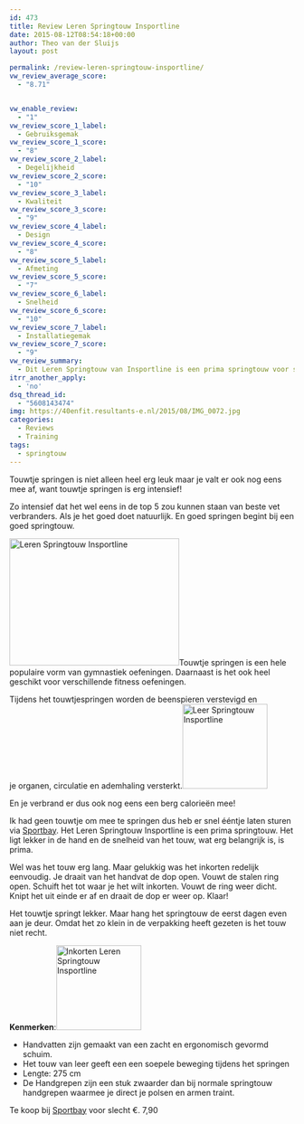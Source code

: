 ```yaml
---
id: 473
title: Review Leren Springtouw Insportline
date: 2015-08-12T08:54:18+00:00
author: Theo van der Sluijs
layout: post

permalink: /review-leren-springtouw-insportline/
vw_review_average_score:
  - "8.71"


vw_enable_review:
  - "1"
vw_review_score_1_label:
  - Gebruiksgemak
vw_review_score_1_score:
  - "8"
vw_review_score_2_label:
  - Degelijkheid
vw_review_score_2_score:
  - "10"
vw_review_score_3_label:
  - Kwaliteit
vw_review_score_3_score:
  - "9"
vw_review_score_4_label:
  - Design
vw_review_score_4_score:
  - "8"
vw_review_score_5_label:
  - Afmeting
vw_review_score_5_score:
  - "7"
vw_review_score_6_label:
  - Snelheid
vw_review_score_6_score:
  - "10"
vw_review_score_7_label:
  - Installatiegemak
vw_review_score_7_score:
  - "9"
vw_review_summary:
  - Dit Leren Springtouw van Insportline is een prima springtouw voor slecht 8 euro. Met een Lengte van 275 cm is het wat aan de lange kant, maar het is eenvoudig in te korten.
itrr_another_apply:
  - 'no'
dsq_thread_id:
  - "5608143474"
img: https://40enfit.resultants-e.nl/2015/08/IMG_0072.jpg
categories:
  - Reviews
  - Training
tags:
  - springtouw
---
```

Touwtje springen is niet alleen heel erg leuk maar je valt er ook nog eens mee af, want touwtje springen is erg intensief!

Zo intensief dat het wel eens in de top 5 zou kunnen staan van beste vet verbranders. Als je het goed doet natuurlijk. En goed springen begint bij een goed springtouw.<!--more-->

[<img class=" size-medium wp-image-475 aligncenter" src="https://40enfit.resultants-e.nl/2015/08/IMG_0070-300x225.jpg" alt="Leren Springtouw Insportline" width="300" height="225" srcset="https://40enfit.resultants-e.nl/2015/08/IMG_0070-300x225.jpg 300w, https://40enfit.resultants-e.nl/2015/08/IMG_0070.jpg 1024w" sizes="(max-width: 300px) 100vw, 300px" />](https://40enfit.resultants-e.nl/2015/08/IMG_0070.jpg)Touwtje springen is een hele populaire vorm van gymnastiek oefeningen. Daarnaast is het ook heel geschikt voor verschillende fitness oefeningen.

Tijdens het touwtjespringen worden de beenspieren verstevigd en je organen, circulatie en ademhaling versterkt.[<img class=" wp-image-476 size-thumbnail alignright" src="https://40enfit.resultants-e.nl/2015/08/IMG_0071-150x150.jpg" alt="Leer Springtouw Insportline" width="150" height="150" srcset="https://40enfit.resultants-e.nl/2015/08/IMG_0071-150x150.jpg 150w, https://40enfit.resultants-e.nl/2015/08/IMG_0071-80x80.jpg 80w, https://40enfit.resultants-e.nl/2015/08/IMG_0071-360x360.jpg 360w, https://40enfit.resultants-e.nl/2015/08/IMG_0071-750x750.jpg 750w" sizes="(max-width: 150px) 100vw, 150px" />](https://40enfit.resultants-e.nl/2015/08/IMG_0071.jpg)

En je verbrand er dus ook nog eens een berg calorieën mee!

Ik had geen touwtje om mee te springen dus heb er snel ééntje laten sturen via [Sportbay](http://www.sportbay.nl/home/affiliate/?tt=5501_12_221406_&r=https%3A%2F%2Fsportbay.nl%2Fnl%2Fpr%2FLeer-Springtouw-Insportline%2F452). Het Leren Springtouw Insportline is een prima springtouw. Het ligt lekker in de hand en de snelheid van het touw, wat erg belangrijk is, is prima.

Wel was het touw erg lang. Maar gelukkig was het inkorten redelijk eenvoudig. Je draait van het handvat de dop open. Vouwt de stalen ring open. Schuift het tot waar je het wilt inkorten. Vouwt de ring weer dicht. Knipt het uit einde er af en draait de dop er weer op. Klaar!

Het touwtje springt lekker. Maar hang het springtouw de eerst dagen even aan je deur. Omdat het zo klein in de verpakking heeft gezeten is het touw niet recht.

**Kenmerken**:<img class=" wp-image-478 size-thumbnail alignleft" src="https://40enfit.resultants-e.nl/2015/08/IMG_0167-150x150.jpg" alt="Inkorten Leren Springtouw Insportline" width="150" height="150" srcset="https://40enfit.resultants-e.nl/2015/08/IMG_0167-150x150.jpg 150w, https://40enfit.resultants-e.nl/2015/08/IMG_0167-80x80.jpg 80w, https://40enfit.resultants-e.nl/2015/08/IMG_0167-360x360.jpg 360w, https://40enfit.resultants-e.nl/2015/08/IMG_0167-750x750.jpg 750w" sizes="(max-width: 150px) 100vw, 150px" />

  * Handvatten zijn gemaakt van een zacht en ergonomisch gevormd schuim.
  * Het touw van leer geeft een een soepele beweging tijdens het springen
  * Lengte: 275 cm
  * De Handgrepen zijn een stuk zwaarder dan bij normale springtouw handgrepen waarmee je direct je polsen en armen traint.

Te koop bij [Sportbay](http://www.sportbay.nl/home/affiliate/?tt=5501_12_221406_&r=https%3A%2F%2Fsportbay.nl%2Fnl%2Fpr%2FLeer-Springtouw-Insportline%2F452) voor slecht €. 7,90

&nbsp;